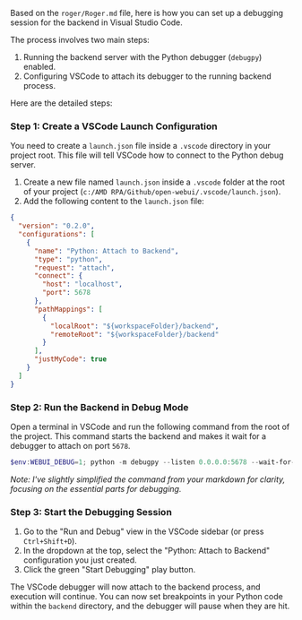 Based on the `roger/Roger.md` file, here is how you can set up a debugging session for the backend in Visual Studio Code.

The process involves two main steps:
1.  Running the backend server with the Python debugger (`debugpy`) enabled.
2.  Configuring VSCode to attach its debugger to the running backend process.

Here are the detailed steps:

### Step 1: Create a VSCode Launch Configuration

You need to create a `launch.json` file inside a `.vscode` directory in your project root. This file will tell VSCode how to connect to the Python debug server.

1.  Create a new file named `launch.json` inside a `.vscode` folder at the root of your project (`c:/AMD RPA/Github/open-webui/.vscode/launch.json`).
2.  Add the following content to the `launch.json` file:

```json
{
  "version": "0.2.0",
  "configurations": [
    {
      "name": "Python: Attach to Backend",
      "type": "python",
      "request": "attach",
      "connect": {
        "host": "localhost",
        "port": 5678
      },
      "pathMappings": [
        {
          "localRoot": "${workspaceFolder}/backend",
          "remoteRoot": "${workspaceFolder}/backend"
        }
      ],
      "justMyCode": true
    }
  ]
}
```

### Step 2: Run the Backend in Debug Mode

Open a terminal in VSCode and run the following command from the root of the project. This command starts the backend and makes it wait for a debugger to attach on port `5678`.

```powershell
$env:WEBUI_DEBUG=1; python -m debugpy --listen 0.0.0.0:5678 --wait-for-client -m uvicorn open_webui.main:app --host 0.0.0.0 --port 8080
```
*Note: I've slightly simplified the command from your markdown for clarity, focusing on the essential parts for debugging.*

### Step 3: Start the Debugging Session

1.  Go to the "Run and Debug" view in the VSCode sidebar (or press `Ctrl+Shift+D`).
2.  In the dropdown at the top, select the "Python: Attach to Backend" configuration you just created.
3.  Click the green "Start Debugging" play button.

The VSCode debugger will now attach to the backend process, and execution will continue. You can now set breakpoints in your Python code within the `backend` directory, and the debugger will pause when they are hit.
